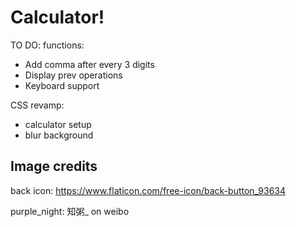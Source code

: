 # Calculator!
TO DO:
functions:
- Add comma after every 3 digits
- Display prev operations
- Keyboard support

CSS revamp:
- calculator setup
- blur background




## Image credits
back icon: https://www.flaticon.com/free-icon/back-button_93634

purple_night: 知粥_ on weibo 